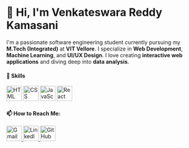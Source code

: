 # 👋 Hi, I'm Venkateswara Reddy Kamasani

I'm a passionate software engineering student currently pursuing my **M.Tech (Integrated)** at **VIT Vellore**. I specialize in **Web Development**, **Machine Learning**, and **UI/UX Design**. I love creating **interactive web applications** and diving deep into **data analysis**.


#### 🚀 Skills

<p>
  <img src="https://img.icons8.com/color/48/html-5--v1.png" alt="HTML" width="40"/>
  <img src="https://img.icons8.com/color/48/css3.png" alt="CSS" width="40"/>
  <img src="https://img.icons8.com/color/48/javascript--v1.png" alt="JavaScript" width="40"/>
  <img src="https://img.icons8.com/officel/40/react.png" alt="React" width="40"/>
</p>

#### 📫 How to Reach Me:

<p>
  <a href="mailto:kamasanivenky1@gmail.com">
    <img src="https://img.icons8.com/color/48/gmail-new.png" alt="Gmail" width="40"/>
  </a>
  <a href="https://www.linkedin.com/in/venkateswara-reddy-k-2b1600184/" target="_blank">
    <img src="https://img.icons8.com/color/48/linkedin.png" alt="LinkedIn" width="40"/>
  </a>
  <a href="https://github.com/VenkyK2307" target="_blank">
    <img src="https://img.icons8.com/?size=100&id=12598&format=png&color=000000" alt="GitHub" width="40"/>
  </a>
</p>



